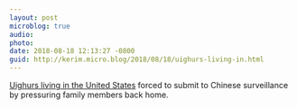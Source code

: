 ```yaml
---
layout: post
microblog: true
audio: 
photo: 
date: 2018-08-18 12:13:27 -0800
guid: http://kerim.micro.blog/2018/08/18/uighurs-living-in.html
---
```

[Uighurs living in the United States](https://www.thedailybeast.com/chinese-police-are-spying-on-uighurson-american-soil) forced to submit to Chinese surveillance by pressuring family members back home. 
